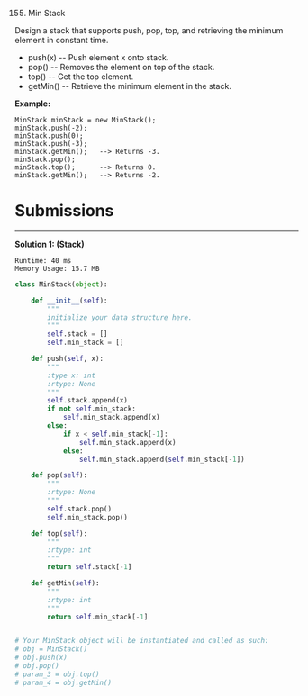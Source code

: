 155. Min Stack

Design a stack that supports push, pop, top, and retrieving the minimum element in constant time.

* push(x) -- Push element x onto stack.
* pop() -- Removes the element on top of the stack.
* top() -- Get the top element.
* getMin() -- Retrieve the minimum element in the stack.
 

**Example:**
```
MinStack minStack = new MinStack();
minStack.push(-2);
minStack.push(0);
minStack.push(-3);
minStack.getMin();   --> Returns -3.
minStack.pop();
minStack.top();      --> Returns 0.
minStack.getMin();   --> Returns -2.
```

# Submissions
---
**Solution 1: (Stack)**
```
Runtime: 40 ms
Memory Usage: 15.7 MB
```
```python
class MinStack(object):

    def __init__(self):
        """
        initialize your data structure here.
        """
        self.stack = []
        self.min_stack = []

    def push(self, x):
        """
        :type x: int
        :rtype: None
        """
        self.stack.append(x)
        if not self.min_stack:
            self.min_stack.append(x)
        else:
            if x < self.min_stack[-1]:
                self.min_stack.append(x)
            else:
                self.min_stack.append(self.min_stack[-1])

    def pop(self):
        """
        :rtype: None
        """
        self.stack.pop()
        self.min_stack.pop()

    def top(self):
        """
        :rtype: int
        """
        return self.stack[-1]

    def getMin(self):
        """
        :rtype: int
        """
        return self.min_stack[-1]


# Your MinStack object will be instantiated and called as such:
# obj = MinStack()
# obj.push(x)
# obj.pop()
# param_3 = obj.top()
# param_4 = obj.getMin()
```